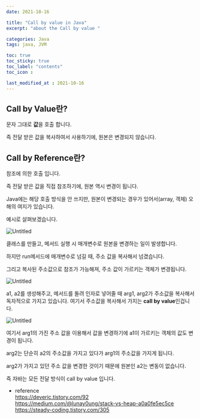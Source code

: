 ```yaml
---
date: 2021-10-16

title: "Call by value in Java"
excerpt: "about the Call by value "

categories: Java
tags: java, JVM

toc: true  
toc_sticky: true
toc_label: "contents"
toc_icon : 

last_modified_at : 2021-10-16
---
```

## Call by Value란?

문자 그대로 **값**을 호출 합니다.

즉 전달 받은 값을 복사하여서 사용하기에, 원본은 변경되지 않습니다.

## Call by Reference란?

참조에 의한 호출 입니다.

즉 전달 받은 값을 직접 참조하기에, 원본 역시 변경이 됩니다.

Java에는 해당 호출 방식을 안 쓰지만, 원본이 변경되는 경우가 있어서(array, 객체) 오해의 여지가 있습니다.

  예시로 살펴보겠습니다.

 

![Untitled](https://user-images.githubusercontent.com/70089259/137581161-a3f04640-fd2c-4873-a5fb-daaae8dfa1d9.png)

클래스를 만들고, 메서드 실행 시  매개변수로 원본을 변경하는 일이 발생합니다.

하지만 run메서드에 매개변수로 넘길 때, 주소 값을 복사해서 넘겼습니다.

그리고 복사된 주소값으로 참조가 가능해져, 주소 값이 가르키는 객체가 변경됩니다.

![Untitled](https://user-images.githubusercontent.com/70089259/137581190-c2a28f64-7fa8-44cd-ac05-0a8f2ffc104a.png)

a1, a2를 생성해주고, 메서드를 돌려 인자로 넣어줄 때 arg1, arg2가 주소값을 복사해서 독자적으로 가지고 있습니다. 여기서 주소값을 복사해서 가지는 **call by value**인겁니다.

![Untitled](https://user-images.githubusercontent.com/70089259/137581206-e1335a5c-e3b0-4355-9f67-8cfcb7a92840.png)

여기서 arg1의 가진 주소 값을 이용해서 값을 변경하기에 a1이 가르키는 객체의 값도 변경이 됩니다.

arg2는 단순히 a2의 주소값을 가지고 있다가 arg1의 주소값을 가지게 됩니다. 

arg2가 가지고 있던 주소 값을 변경한 것이기 때문에 원본인 a2는 변동이 없습니다.

즉 자바는 모든 전달 방식이 call by value 입니다.


* reference  
https://deveric.tistory.com/92  
https://medium.com/@lunay0ung/stack-vs-heap-a0a0fe5ec5ce  
https://steady-coding.tistory.com/305  
